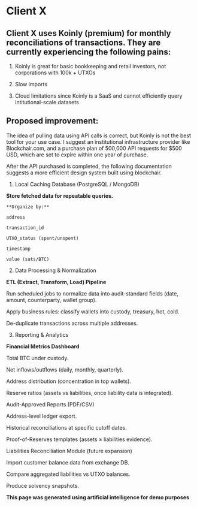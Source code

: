# Client X

## Client X uses Koinly (premium) for monthly reconciliations of transactions. They are currently experiencing the following pains:

1. Koinly is great for basic bookkeeping and retail investors, not corporations with 100k + UTXOs

2. Slow imports

3. Cloud limitations since Koinly is a SaaS and cannot efficiently query intitutional-scale datasets

## Proposed improvement:

The idea of pulling data using API calls is correct, but Koinly is not the best tool for your use case. I suggest an institutional infrastructure provider like Blockchair.com, and a purchase plan of 500,000 API requests for $500 USD, which are set to expire within one year of purchase.

After the API purchased is completed, the following documentation suggests a more efficient design system built using blockchair.

1. Local Caching Database (PostgreSQL / MongoDB)

**Store fetched data for repeatable queries.**

```
**Organize by:**

address

transaction_id

UTXO_status (spent/unspent)

timestamp

value (sats/BTC)

```
2. Data Processing & Normalization

**ETL (Extract, Transform, Load) Pipeline**

Run scheduled jobs to normalize data into audit-standard fields (date, amount, counterparty, wallet group).

Apply business rules: classify wallets into custody, treasury, hot, cold.

De-duplicate transactions across multiple addresses.

3. Reporting & Analytics

**Financial Metrics Dashboard**

Total BTC under custody.

Net inflows/outflows (daily, monthly, quarterly).

Address distribution (concentration in top wallets).

Reserve ratios (assets vs liabilities, once liability data is integrated).

Audit-Approved Reports (PDF/CSV)

Address-level ledger export.

Historical reconciliations at specific cutoff dates.

Proof-of-Reserves templates (assets ≥ liabilities evidence).

Liabilities Reconciliation Module (future expansion)

Import customer balance data from exchange DB.

Compare aggregated liabilities vs UTXO balances.

Produce solvency snapshots.

**This page was generated using artificial intelligence for demo purposes**
